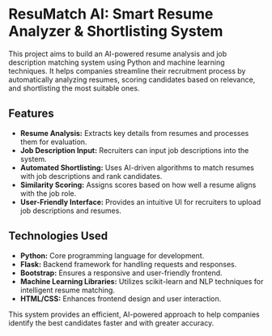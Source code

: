 # ResuMatch AI: Smart Resume Analyzer & Shortlisting System

This project aims to build an AI-powered resume analysis and job description matching system using Python and machine learning techniques. It helps companies streamline their recruitment process by automatically analyzing resumes, scoring candidates based on relevance, and shortlisting the most suitable ones.

## Features

- **Resume Analysis:** Extracts key details from resumes and processes them for evaluation.
- **Job Description Input:** Recruiters can input job descriptions into the system.
- **Automated Shortlisting:** Uses AI-driven algorithms to match resumes with job descriptions and rank candidates.
- **Similarity Scoring:** Assigns scores based on how well a resume aligns with the job role.
- **User-Friendly Interface:** Provides an intuitive UI for recruiters to upload job descriptions and resumes.

## Technologies Used

- **Python:** Core programming language for development.
- **Flask:** Backend framework for handling requests and responses.
- **Bootstrap:** Ensures a responsive and user-friendly frontend.
- **Machine Learning Libraries:** Utilizes scikit-learn and NLP techniques for intelligent resume matching.
- **HTML/CSS:** Enhances frontend design and user interaction.

This system provides an efficient, AI-powered approach to help companies identify the best candidates faster and with greater accuracy.

